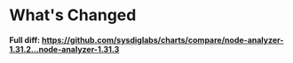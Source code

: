 # What's Changed

#### Full diff: https://github.com/sysdiglabs/charts/compare/node-analyzer-1.31.2...node-analyzer-1.31.3
